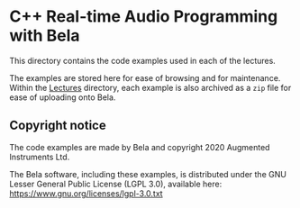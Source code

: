 # C++ Real-time Audio Programming with Bela

This directory contains the code examples used in each of the lectures. 

The examples are stored here for ease of browsing and for maintenance. Within the [Lectures](../lectures) directory, each example is also archived as a `zip` file for ease of uploading onto Bela.

## Copyright notice

The code examples are made by Bela and copyright 2020 Augmented Instruments Ltd.

The Bela software, including these examples, is distributed under the GNU Lesser General Public License (LGPL 3.0), available here: https://www.gnu.org/licenses/lgpl-3.0.txt